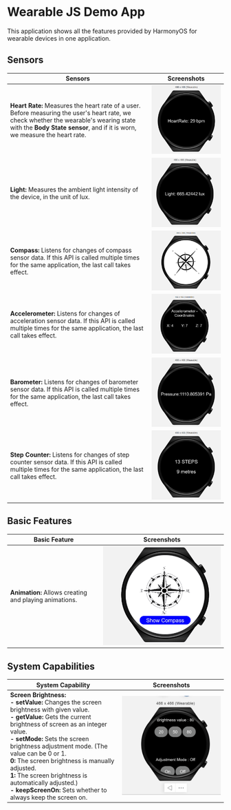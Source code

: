 # **Wearable JS Demo App**

This application shows all the features provided by HarmonyOS for wearable devices in one application.
## **Sensors**

| **Sensors** | **Screenshots** |
| ------ | ------ |
| **Heart Rate:** Measures the heart rate of a user. Before measuring the user's heart rate, we check whether the wearable's wearing state with the **Body State sensor**, and if it is worn, we measure the heart rate. | ![Screenshots](screenshots/heartRate.png) |
| **Light:** Measures the ambient light intensity of the device, in the unit of lux.| ![Screenshots](screenshots/light.png) |
| **Compass:** Listens for changes of compass sensor data. If this API is called multiple times for the same application, the last call takes effect. | ![Screenshots](screenshots/compass.png) |
| **Accelerometer:** Listens for changes of acceleration sensor data. If this API is called multiple times for the same application, the last call takes effect.| ![Screenshots](screenshots/accelerometer.png) |
| **Barometer:** Listens for changes of barometer sensor data. If this API is called multiple times for the same application, the last call takes effect.| ![Screenshots](screenshots/barometer.png) |
| **Step Counter:** Listens for changes of step counter sensor data. If this API is called multiple times for the same application, the last call takes effect.| ![Screenshots](screenshots/step_counter.png) |

## **Basic Features**

| **Basic Feature** | **Screenshots** |
| ------ | ------ |
| **Animation:** Allows creating and playing animations.| ![Screenshots](screenshots/animator.gif) |
## **System Capabilities**

| **System Capability** | **Screenshots** |
| ------ | ------ |
| **Screen Brightness:** <br> **- setValue:** Changes the screen brightness with given value.<br> **- getValue:** Gets the current brightness of screen as an integer value.<br> **- setMode:** Sets the screen brightness adjustment mode. (The value can be 0 or 1. <br> **0:** The screen brightness is manually adjusted.<br> **1:** The screen brightness is automatically adjusted.)<br> **- keepScreenOn:** Sets whether to always keep the screen on.| ![Screenshots](screenshots/screenbrightness.gif) |
                                                                                                                                                                                                                                             
                                                                                                                                                                                                                                           
                                                                                                                                                                                                                                             
                                                                                                                                                                                                                                              